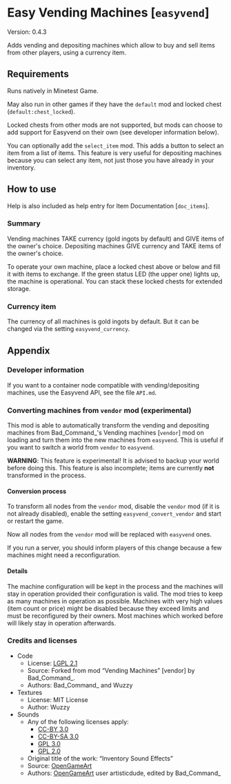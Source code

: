 # Easy Vending Machines [`easyvend`]
Version: 0.4.3

Adds vending and depositing machines which allow to buy and sell items from
other players, using a currency item.

## Requirements
Runs natively in Minetest Game.

May also run in other games if they have the `default` mod and locked chest
(`default:chest_locked`).

Locked chests from other mods are not supported, but mods can choose
to add support for Easyvend on their own (see developer information below).

You can optionally add the `select_item` mod. This adds a button to select
an item from a list of items.
This feature is very useful for depositing machines because you can select
any item, not just those you have already in your inventory.

## How to use
Help is also included as help entry for Item Documentation [`doc_items`].

### Summary
Vending machines TAKE currency (gold ingots by default) and GIVE items
of the owner's choice.
Depositing machines GIVE currency and TAKE items of the owner's choice.

To operate your own machine, place a locked chest above or below and fill
it with items to exchange. If the green status LED (the upper one) lights
up, the machine is operational. You can stack these locked chests for
extended storage.

### Currency item
The currency of all machines is gold ingots by default.
But it can be changed via the setting `easyvend_currency`.



## Appendix
### Developer information
If you want to a container node compatible with vending/depositing machines,
use the Easyvend API, see the file `API.md`.

### Converting machines from `vendor` mod (experimental)
This mod is able to automatically transform the vending and depositing
machines from Bad\_Command\_'s Vending machines [`vendor`] mod on loading
and turn them into the new machines from `easyvend`. This is useful if
you want to switch a world from `vendor` to `easyvend`.

**WARNING**: This feature is experimental! It is advised to backup your world
before doing this. This feature is also incomplete; items are currently
**not** transformed in the process.

#### Conversion process
To transform all nodes from the `vendor` mod, disable the `vendor` mod (if
it is not already disabled), enable the setting `easyvend_convert_vendor`
and start or restart the game.

Now all nodes from the `vendor` mod will be replaced  with `easyvend` ones.

If you run a server, you should inform players of this change because a few
machines might need a reconfiguration.

#### Details
The machine configuration will be kept in the process and the machines will
stay in operation provided their configuration is valid. The mod tries to
keep as many machines in operation as possible. Machines with very high values
(item count or price) might be disabled because they exceed limits and must
be reconfigured by their owners. Most machines which worked before will likely
stay in operation afterwards.

### Credits and licenses
- Code
    - License: [LGPL 2.1](https://www.gnu.org/licenses/old-licenses/lgpl-2.1.html)
    - Source: Forked from mod “Vending Machines” [vendor] by Bad\_Command\_.
    - Authors: Bad\_Command\_ and Wuzzy
- Textures
    - License: MIT License
    - Author: Wuzzy
- Sounds
    - Any of the following licenses apply:
        - [CC-BY 3.0](https://creativecommons.org/licenses/by/3.0/)
        - [CC-BY-SA 3.0](https://creativecommons.org/licenses/by-sa/3.0/)
        - [GPL 3.0](https://www.gnu.org/licenses/gpl-3.0.html)
        - [GPL 2.0](https://www.gnu.org/licenses/old-licenses/gpl-2.0)
    - Original title of the work: “Inventory Sound Effects”
    - Source: [OpenGameArt](http://opengameart.org/content/inventory-sound-effects)
    - Authors: [OpenGameArt](http://opengameart.org/) user artisticdude, edited by Bad\_Command\_
